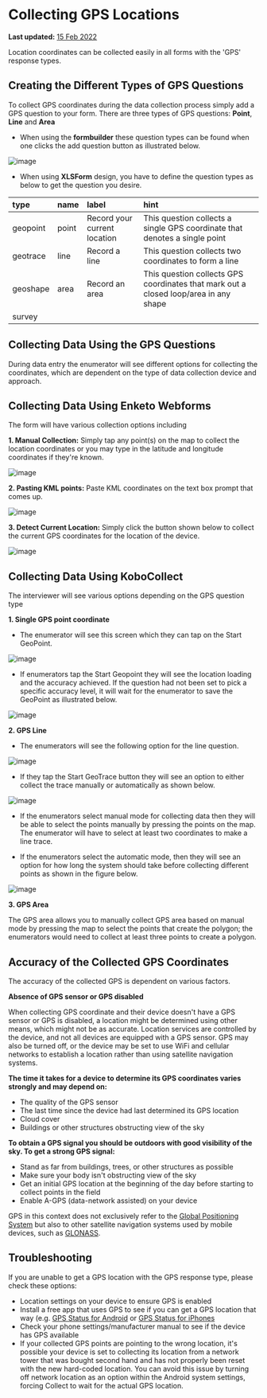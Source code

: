 # Collecting GPS Locations

**Last updated:**
<a href="https://github.com/kobotoolbox/docs/blob/511ea4cb3c698a4b45e7c2b4efd1af4e356e811f/source/collect_gps.md" class="reference">15
Feb 2022</a>

Location coordinates can be collected easily in all forms with the 'GPS'
response types.

## Creating the Different Types of GPS Questions

To collect GPS coordinates during the data collection process simply add a GPS
question to your form. There are three types of GPS questions: **Point**,
**Line** and **Area**

- When using the **formbuilder** these question types can be found when one
  clicks the add question button as illustrated below.

![image](/images/collect_gps/formbuilder.jpg)

- When using **XLSForm** design, you have to define the question types as below
  to get the question you desire.

| type     | name  | label                        | hint                                                                                 |
| :------- | :---- | :--------------------------- | :----------------------------------------------------------------------------------- |
| geopoint | point | Record your current location | This question collects a single GPS coordinate that denotes a single point           |
| geotrace | line  | Record a line                | This question collects two coordinates to form a line                                |
| geoshape | area  | Record an area               | This question collects GPS coordinates that mark out a closed loop/area in any shape |
| survey   |

## Collecting Data Using the GPS Questions

During data entry the enumerator will see different options for collecting the
coordinates, which are dependent on the type of data collection device and
approach.

## Collecting Data Using Enketo Webforms

The form will have various collection options including

**1. Manual Collection:** Simply tap any point(s) on the map to collect the
location coordinates or you may type in the latitude and longitude coordinates
if they're known.

![image](/images/collect_gps/point_manual.png)

**2. Pasting KML points:** Paste KML coordinates on the text box prompt that
comes up.

![image](/images/collect_gps/kml.png)

**3. Detect Current Location:** Simply click the button shown below to collect
the current GPS coordinates for the location of the device.

![image](/images/collect_gps/current_location.jpg)

## Collecting Data Using KoboCollect

The interviewer will see various options depending on the GPS question type

**1. Single GPS point coordinate**

- The enumerator will see this screen which they can tap on the Start GeoPoint.

![image](/images/collect_gps/geopoint.jpg)

- If enumerators tap the Start Geopoint they will see the location loading and
  the accuracy achieved. If the question had not been set to pick a specific
  accuracy level, it will wait for the enumerator to save the GeoPoint as
  illustrated below.

![image](/images/collect_gps/autopoint.jpg)

**2. GPS Line**

- The enumerators will see the following option for the line question.

![image](/images/collect_gps/line.jpg)

- If they tap the Start GeoTrace button they will see an option to either
  collect the trace manually or automatically as shown below.

![image](/images/collect_gps/trace_mode.jpg)

- If the enumerators select manual mode for collecting data then they will be
  able to select the points manually by pressing the points on the map. The
  enumerator will have to select at least two coordinates to make a line trace.

- If the enumerators select the automatic mode, then they will see an option for
  how long the system should take before collecting different points as shown in
  the figure below.

![image](/images/collect_gps/automodes.jpg)

**3. GPS Area**

The GPS area allows you to manually collect GPS area based on manual mode by
pressing the map to select the points that create the polygon; the enumerators
would need to collect at least three points to create a polygon.

## Accuracy of the Collected GPS Coordinates

The accuracy of the collected GPS is dependent on various factors.

**Absence of GPS sensor or GPS disabled**

When collecting GPS coordinate and their device doesn't have a GPS sensor or GPS
is disabled, a location might be determined using other means, which might not
be as accurate. Location services are controlled by the device, and not all
devices are equipped with a GPS sensor. GPS may also be turned off, or the
device may be set to use WiFi and cellular networks to establish a location
rather than using satellite navigation systems.

**The time it takes for a device to determine its GPS coordinates varies
strongly and may depend on:**

- The quality of the GPS sensor
- The last time since the device had last determined its GPS location
- Cloud cover
- Buildings or other structures obstructing view of the sky

**To obtain a GPS signal you should be outdoors with good visibility of the sky.
To get a strong GPS signal:**

- Stand as far from buildings, trees, or other structures as possible
- Make sure your body isn't obstructing view of the sky
- Get an initial GPS location at the beginning of the day before starting to
  collect points in the field
- Enable A-GPS (data-network assisted) on your device

<p class="note">
  GPS in this context does not exclusively refer to the
  <a
    class="reference"
    href="https://en.wikipedia.org/wiki/Global_Positioning_System"
    >Global Positioning System</a
  >
  but also to other satellite navigation systems used by mobile devices, such as
  <a class="reference" href="https://en.wikipedia.org/wiki/GLONASS">GLONASS</a>.
</p>

## Troubleshooting

If you are unable to get a GPS location with the GPS response type, please check
these options:

- Location settings on your device to ensure GPS is enabled
- Install a free app that uses GPS to see if you can get a GPS location that way
  (e.g.
  [GPS Status for Android](https://play.google.com/store/apps/details?id=com.eclipsim.gpsstatus2)
  or
  [GPS Status for iPhones](https://apps.apple.com/ca/app/gps-status/id378085995)
- Check your phone settings/manufacturer manual to see if the device has GPS
  available
- If your collected GPS points are pointing to the wrong location, it's possible
  your device is set to collecting its location from a network tower that was
  bought second hand and has not properly been reset with the new hard-coded
  location. You can avoid this issue by turning off network location as an
  option within the Android system settings, forcing Collect to wait for the
  actual GPS location.
